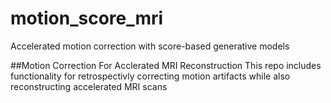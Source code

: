 # motion_score_mri
Accelerated motion correction with score-based generative models

##Motion Correction For Acclerated MRI Reconstruction 
This repo includes functionality for retrospectivly correcting motion artifacts while also reconstructing accelerated MRI scans
